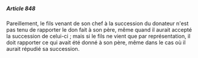 ##### Article 848

Pareillement, le fils venant de son chef à la succession du donateur n'est pas tenu de rapporter le don fait à son père, même quand il aurait accepté la succession de celui-ci ; mais si le fils ne vient que par représentation, il doit rapporter ce qui avait été donné à son père, même dans le cas où il aurait répudié sa succession.

